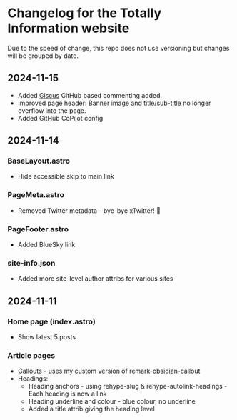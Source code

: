 # Changelog for the Totally Information website

Due to the speed of change, this repo does not use versioning but changes will be grouped by date.

## 2024-11-15

* Added [Giscus](https://github.com/giscus/giscus) GitHub based commenting added.
* Improved page header: Banner image and title/sub-title no longer overflow into the page.
* Added GitHub CoPilot config

## 2024-11-14

### BaseLayout.astro

* Hide accessible skip to main link

### PageMeta.astro

* Removed Twitter metadata - bye-bye xTwitter! 🤣

### PageFooter.astro

* Added BlueSky link

### site-info.json

* Added more site-level author attribs for various sites

## 2024-11-11

### Home page (index.astro)

* Show latest 5 posts

### Article pages

* Callouts - uses my custom version of remark-obsidian-callout
* Headings:
  * Heading anchors - using rehype-slug & rehype-autolink-headings - Each heading is now a link
  * Heading underline and colour - blue colour, no underline
  * Added a title attrib giving the heading level
